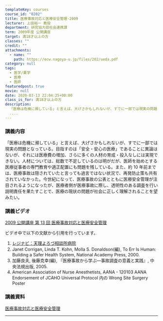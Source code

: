 ```yaml
---
templateKey: courses
course_id: "0202"
title: 医療事故対応と医療安全管理-2009
lecturer: 上田裕一 教授
department: 研究協力部社会連携課
term: 2009年度 公開講座
target: 満18才以上の方
classes: ""
credit: ""
attachments:
  - name: ""
    path: https://ocw.nagoya-u.jp/files/202/ueda.pdf
category: null
tags:
  - 医学/薬学
  - 医療
  - 医師
featuredpost: true
movie: null
date: 2020-03-13 22:04:25+00:00
class_is_for: 満18才以上の方
description:
  「医療は危機に瀕している」と言えば、大げさかもしれないが、すでに一部では現実の問題となっている。目指すのは「安全・安心の医療」であることに異論はないが、それには医療費の増加、さらに多くの人材の育成・投入なしには実現できない。人材については、総数で不足しているのは明がだが、医師を始めとする医療従事者の専門教育や適正配置にも問題を残している。また、約10年前までは、医療事故は隠されていたと言っても過言
  ....
---
```


### 講義内容

「医療は危機に瀕している」と言えば、大げさかもしれないが、すでに一部では現実の問題となっている。目指すのは「安全・安心の医療」であることに異論はないが、それには医療費の増加、さらに多くの人材の育成・投入なしには実現できない。人材については、総数で不足しているのは明がだが、医師を始めとする医療従事者の専門教育や適正配置にも問題を残している。また、約 10 年前までは、医療事故は隠されていたと言っても過言ではない状況で、再発防止策も共有されていなかった。今世紀になって、医療事故の公表とともに医療安全管理が注目されるようになったが、医療者側が医療事故に際し、透明性のある調査を行い説明責任を果たすことで、医療の現状の問題が社会に正しく理解されることを望みたい。

### 講義ビデオ

[2009 公開講座 第 13 回 医療事故対応と医療安全管理](https://nuvideo.media.nagoya-u.ac.jp/embed/e1212972e576f4275da66acf0c09b3b2604ebdea)

ビデオ中で以下の文献から引用を行っています。

1.  [レジナビ：天理よろづ相談所病院](http://www.residentnavi.com/hospital.php?hospital_id=43)
2.  Janet Corrigan, Linda T. Kohn, Molla S. Donaldson(編), <span class="i">To Err Is Human: Building a Safer Health System</span>, National Academy Press, 2000.
3.  加藤良夫, 後藤克幸(編), 『医療事故から学ぶ—事故調査の意義と実践』, 中央法規出版, 2005.
4.  American Association of Nurse Anesthetists, AANA - 120103 AANA Endorsement of JCAHO Universal Protocol 内の Wrong Site Surgery Poster

### 講義資料

[医療事故対応と医療安全管理](https://ocw.nagoya-u.jp/files/202/ueda.pdf)

---
